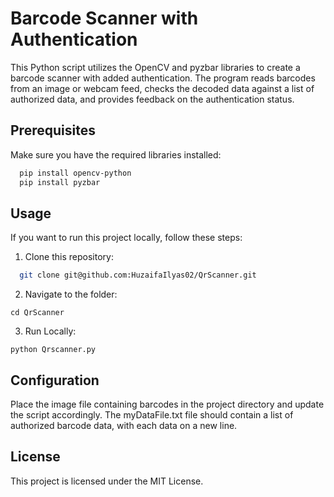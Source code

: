 # Barcode Scanner with Authentication

This Python script utilizes the OpenCV and pyzbar libraries to create a barcode scanner with added authentication. The program reads barcodes from an image or webcam feed, checks the decoded data against a list of authorized data, and provides feedback on the authentication status.

## Prerequisites
Make sure you have the required libraries installed:

```bash
  pip install opencv-python 
  pip install pyzbar
```

## Usage
If you want to run this project locally, follow these steps:

1. Clone this repository:
```bash
  git clone git@github.com:HuzaifaIlyas02/QrScanner.git
```
2. Navigate to the folder:
```
cd QrScanner
```

3. Run Locally:
```
python Qrscanner.py
```


## Configuration
Place the image file containing barcodes in the project directory and update the script accordingly.
The myDataFile.txt file should contain a list of authorized barcode data, with each data on a new line.

## License
This project is licensed under the MIT License.